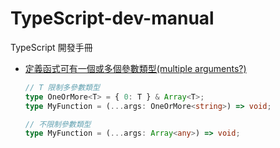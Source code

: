 # TypeScript-dev-manual
TypeScript 開發手冊

- [定義函式可有一個或多個參數類型(multiple arguments?)](https://stackoverflow.com/questions/64773876/interface-for-function-with-multiple-arguments)
  ```ts
  // T 限制多參數類型
  type OneOrMore<T> = { 0: T } & Array<T>;
  type MyFunction = (...args: OneOrMore<string>) => void;
  ```
  
  ```ts
  // 不限制參數類型
  type MyFunction = (...args: Array<any>) => void;
  ```
